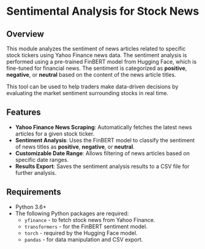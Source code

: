 # Sentimental Analysis for Stock News

## Overview

This module analyzes the sentiment of news articles related to specific stock tickers using Yahoo Finance news data. The sentiment analysis is performed using a pre-trained FinBERT model from Hugging Face, which is fine-tuned for financial news. The sentiment is categorized as **positive**, **negative**, or **neutral** based on the content of the news article titles.

This tool can be used to help traders make data-driven decisions by evaluating the market sentiment surrounding stocks in real time.

## Features

- **Yahoo Finance News Scraping**: Automatically fetches the latest news articles for a given stock ticker.
- **Sentiment Analysis**: Uses the FinBERT model to classify the sentiment of news titles as **positive**, **negative**, or **neutral**.
- **Customizable Date Range**: Allows filtering of news articles based on specific date ranges.
- **Results Export**: Saves the sentiment analysis results to a CSV file for further analysis.

## Requirements

- Python 3.6+
- The following Python packages are required:
  - `yfinance` - to fetch stock news from Yahoo Finance.
  - `transformers` - for the FinBERT sentiment model.
  - `torch` - required by the Hugging Face model.
  - `pandas` - for data manipulation and CSV export.
